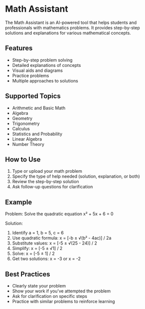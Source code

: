# Math Assistant

The Math Assistant is an AI-powered tool that helps students and professionals with mathematics problems. It provides step-by-step solutions and explanations for various mathematical concepts.

## Features

- Step-by-step problem solving
- Detailed explanations of concepts
- Visual aids and diagrams
- Practice problems
- Multiple approaches to solutions

## Supported Topics

- Arithmetic and Basic Math
- Algebra
- Geometry
- Trigonometry
- Calculus
- Statistics and Probability
- Linear Algebra
- Number Theory

## How to Use

1. Type or upload your math problem
2. Specify the type of help needed (solution, explanation, or both)
3. Review the step-by-step solution
4. Ask follow-up questions for clarification

## Example

Problem: Solve the quadratic equation x² + 5x + 6 = 0

Solution:
1. Identify a = 1, b = 5, c = 6
2. Use quadratic formula: x = [-b ± √(b² - 4ac)] / 2a
3. Substitute values: x = [-5 ± √(25 - 24)] / 2
4. Simplify: x = [-5 ± √1] / 2
5. Solve: x = [-5 ± 1] / 2
6. Get two solutions: x = -3 or x = -2

## Best Practices

- Clearly state your problem
- Show your work if you've attempted the problem
- Ask for clarification on specific steps
- Practice with similar problems to reinforce learning 